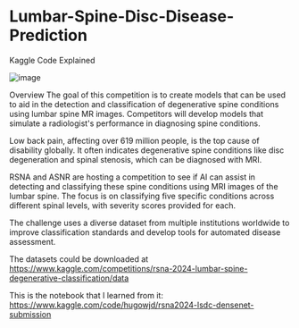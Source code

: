 # Lumbar-Spine-Disc-Disease-Prediction
Kaggle Code Explained

![image](https://github.com/user-attachments/assets/cc4b1f13-adc6-4623-a409-25a155eb96fb)

Overview
The goal of this competition is to create models that can be used to aid in the detection and classification of degenerative spine conditions using lumbar spine MR images. Competitors will develop models that simulate a radiologist's performance in diagnosing spine conditions.

Low back pain, affecting over 619 million people, is the top cause of disability globally. It often indicates degenerative spine conditions like disc degeneration and spinal stenosis, which can be diagnosed with MRI.

RSNA and ASNR are hosting a competition to see if AI can assist in detecting and classifying these spine conditions using MRI images of the lumbar spine. The focus is on classifying five specific conditions across different spinal levels, with severity scores provided for each.

The challenge uses a diverse dataset from multiple institutions worldwide to improve classification standards and develop tools for automated disease assessment.

The datasets could be downloaded at https://www.kaggle.com/competitions/rsna-2024-lumbar-spine-degenerative-classification/data

This is the notebook that I learned from it: https://www.kaggle.com/code/hugowjd/rsna2024-lsdc-densenet-submission
